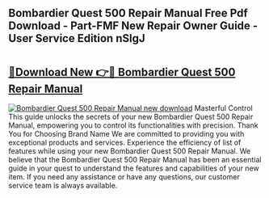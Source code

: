 ## Bombardier Quest 500 Repair Manual Free Pdf Download - Part-FMF New Repair Owner Guide - User Service Edition nSlgJ

# <h2><a href="http://bc69778.oget.top/?id=Bombardier+Quest+500+Repair+Manual">🔗Download New 👉🔴 Bombardier Quest 500 Repair Manual</a></h2>

[![Bombardier Quest 500 Repair Manual new download](https://i.imgur.com/5g1atiW.png)](http://bc69778.oget.top/?id=Bombardier+Quest+500+Repair+Manual)
Masterful Control This guide unlocks the secrets of your new Bombardier Quest 500 Repair Manual, empowering you to control its functionalities with precision. Thank You for Choosing Brand Name We are committed to providing you with exceptional products and services. Experience the efficiency of list of features while using your new Bombardier Quest 500 Repair Manual. We believe that the Bombardier Quest 500 Repair Manual has been an essential guide in your quest to understand the features and capabilities of your new item. If you need any assistance or have any questions, our customer service team is always available.
